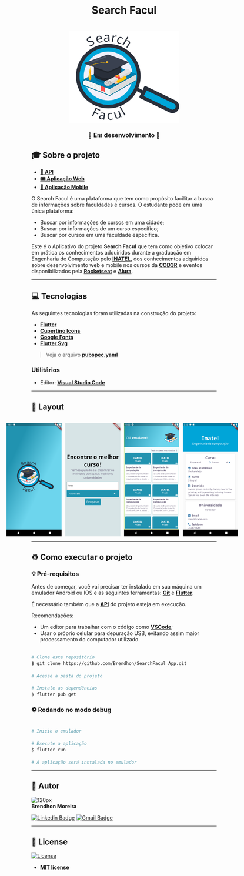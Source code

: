 <h1 align="center">Search Facul</h1>
<h1 align="center">
    <img align="center" src="assets\images\logo.svg" width="300px;" alt="logo"/>
</h1>
<h3 align="center">👷 Em desenvolvimento 👷</h3>

## 🎓 Sobre o projeto

- **[🤖 API](https://github.com/Brendhon/SearchFacul_API)**
- **[📟 Aplicação Web](https://github.com/Brendhon/SearchFacul_Web)**
- **[📱 Aplicação Mobile](https://github.com/Brendhon/SearchFacul_App)**

O Search Facul é uma plataforma que tem como propósito facilitar a busca de informações sobre faculdades e cursos. O estudante pode em uma única plataforma: 
 - Buscar por informações de cursos em uma cidade;
 - Buscar por informações de um curso específico;
 - Buscar por cursos em uma faculdade específica.

Este é o Aplicativo do projeto **Search Facul** que tem como objetivo colocar em prática os conhecimentos adquiridos durante a graduação em Engenharia de Computação pelo **[INATEL](https://inatel.br/home/)**, dos conhecimentos adquiridos sobre desenvolvimento web e mobile nos cursos da **[COD3R](https://www.cod3r.com.br/)** e eventos disponibilizados pela **[Rocketseat](https://rocketseat.com.br/)** e **[Alura](https://www.alura.com.br/)**.

---
## 💻 Tecnologias

As seguintes tecnologias foram utilizadas na construção do projeto:

 - **[Flutter](https://flutter.dev/)**
 - **[Cupertino Icons](https://pub.dev/packages/cupertino_icons)**
 - **[Google Fonts](https://pub.dev/packages/google_fonts)**
 - **[Flutter Svg ](https://pub.dev/packages/flutter_svg)**

> Veja o arquivo  **[pubspec.yaml](https://github.com/Brendhon/SearchFacul_App/blob/main/pubspec.yaml)**

### Utilitários
- Editor:  **[Visual Studio Code](https://code.visualstudio.com/)**
---

## 🎨 Layout

<p align="center" style="display: flex; flex-direction: column; align-items: flex-start; justify-content: center;">
    <p align="center" style="display: flex; align-items: flex-start; justify-content: center;">
      <img alt="Splash" style="margin-right: 10px"src="assets\screenshots\splash.png" width="150px">
      <img alt="Home" style="margin-right: 10px"src="assets\screenshots\home.png" width="150px">
      <img alt="Result" style="margin-right: 10px"src="assets\screenshots\result.png" width="150px">
      <img alt="Details" style="margin-right: 10px"src="assets\screenshots\details.png" width="150px">
    </p>
</p>

---

## ⚙️ Como executar o projeto

### 💡 Pré-requisitos

Antes de começar, você vai precisar ter instalado em sua máquina um emulador Android ou IOS e as seguintes ferramentas:
**[Git](https://git-scm.com)** e **[Flutter](https://flutter.dev/)**.<br> 

É necessário também que a **[API](https://github.com/Brendhon/SearchFacul_API)** do projeto esteja em execução.<br> 

Recomendações:
* Um editor para trabalhar com o código como **[VSCode](https://code.visualstudio.com/)**;
* Usar o próprio celular para depuração USB, evitando assim maior processamento do computador utilizado.

```bash

# Clone este repositório
$ git clone https://github.com/Brendhon/SearchFacul_App.git

# Acesse a pasta do projeto

# Instale as dependências
$ flutter pub get

```
### ⚽ Rodando no modo debug

```bash

# Inicie o emulador

# Execute a aplicação
$ flutter run

# A aplicação será instalada no emulador

```

---

## 👥 Autor
<img style="border-radius: 20%;" src="https://avatars.githubusercontent.com/u/52840078?v=4" width="120px;" alt="120px"/><br>
**Brendhon Moreira**

[![Linkedin Badge](https://img.shields.io/badge/-Brendhon-blue?style=flat-square&logo=Linkedin&logoColor=white&link=https://www.linkedin.com/in/brendhon-moreira)](https://www.linkedin.com/in/brendhon-moreira)
[![Gmail Badge](https://img.shields.io/badge/-brendhon.e.c.m@gmail.com-c14438?style=flat-square&logo=Gmail&logoColor=white&link=mailto:brendhon.e.c.m@gmail.com)](mailto:brendhon.e.c.m@gmail.com)

---
## 📝 License
[![License](https://img.shields.io/apm/l/vim-mode?color=blue)](http://badges.mit-license.org)

- **[MIT license](https://choosealicense.com/licenses/mit/)**
